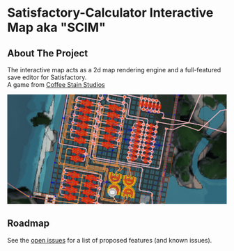 # Satisfactory-Calculator Interactive Map aka "SCIM"

<!-- ABOUT THE PROJECT -->
## About The Project

The interactive map acts as a 2d map rendering engine and a full-featured save editor for Satisfactory.  
A game from [Coffee Stain Studios](https://www.coffeestainstudios.com/)

[![SCIM](./img/readmeImage.jpg)](https://satisfactory-calculator.com/en/interactive-map)

<!-- ROADMAP -->
## Roadmap

See the [open issues](https://github.com/AnthorNet/SC-InteractiveMap/issues) for a list of proposed features (and known issues).
